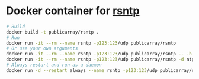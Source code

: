 # Docker container for [rsntp](https://github.com/mlichvar/rsntp)

```sh
# Build
docker build -t publicarray/rsntp .
# Run
docker run -it --rm --name rsntp -p123:123/udp publicarray/rsntp
# Or use your own arguments
docker run -it --rm --name rsntp -p123:123/udp publicarray/rsntp -- -h
docker run -it --rm --name rsntp -p123:123/udp publicarray/rsntp -d ntp
# Always restart and run as a daemon
docker run -d --restart always --name rsntp -p123:123/udp publicarray/rsntp
```
